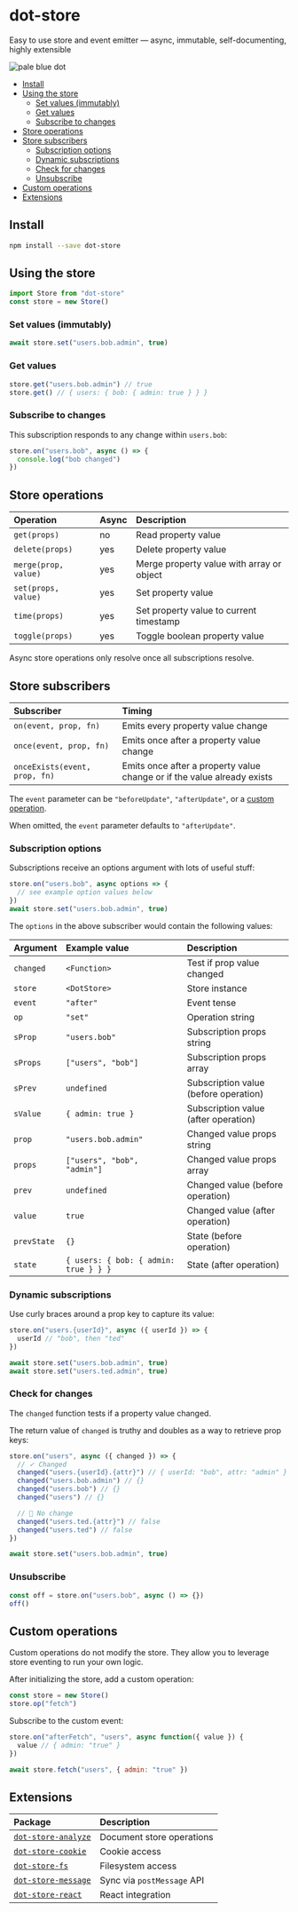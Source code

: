 # dot-store

Easy to use store and event emitter — async, immutable, self-documenting, highly extensible

![pale blue dot](https://qph.fs.quoracdn.net/main-qimg-347d2c178e6bf511ee5b91e8276c79fa)

<!-- START doctoc generated TOC please keep comment here to allow auto update -->
<!-- DON'T EDIT THIS SECTION, INSTEAD RE-RUN doctoc TO UPDATE -->

- [Install](#install)
- [Using the store](#using-the-store)
  - [Set values (immutably)](#set-values-immutably)
  - [Get values](#get-values)
  - [Subscribe to changes](#subscribe-to-changes)
- [Store operations](#store-operations)
- [Store subscribers](#store-subscribers)
  - [Subscription options](#subscription-options)
  - [Dynamic subscriptions](#dynamic-subscriptions)
  - [Check for changes](#check-for-changes)
  - [Unsubscribe](#unsubscribe)
- [Custom operations](#custom-operations)
- [Extensions](#extensions)

<!-- END doctoc generated TOC please keep comment here to allow auto update -->

## Install

```bash
npm install --save dot-store
```

## Using the store

```js
import Store from "dot-store"
const store = new Store()
```

### Set values (immutably)

```js
await store.set("users.bob.admin", true)
```

### Get values

```js
store.get("users.bob.admin") // true
store.get() // { users: { bob: { admin: true } } }
```

### Subscribe to changes

This subscription responds to any change within `users.bob`:

```js
store.on("users.bob", async () => {
  console.log("bob changed")
})
```

## Store operations

| Operation            | Async | Description                               |
| :------------------- | :---- | :---------------------------------------- |
| `get(props)`         | no    | Read property value                       |
| `delete(props)`      | yes   | Delete property value                     |
| `merge(prop, value)` | yes   | Merge property value with array or object |
| `set(props, value)`  | yes   | Set property value                        |
| `time(props)`        | yes   | Set property value to current timestamp   |
| `toggle(props)`      | yes   | Toggle boolean property value             |

Async store operations only resolve once all subscriptions resolve.

## Store subscribers

| Subscriber                    | Timing                                                                  |
| :---------------------------- | :---------------------------------------------------------------------- |
| `on(event, prop, fn)`         | Emits every property value change                                       |
| `once(event, prop, fn)`       | Emits once after a property value change                                |
| `onceExists(event, prop, fn)` | Emits once after a property value change or if the value already exists |

The `event` parameter can be `"beforeUpdate"`, `"afterUpdate"`, or a [custom operation](#custom-operations).

When omitted, the `event` parameter defaults to `"afterUpdate"`.

### Subscription options

Subscriptions receive an options argument with lots of useful stuff:

```js
store.on("users.bob", async options => {
  // see example option values below
})
await store.set("users.bob.admin", true)
```

The `options` in the above subscriber would contain the following values:

| Argument    | Example value                         | Description                           |
| :---------- | :------------------------------------ | :------------------------------------ |
| `changed`   | `<Function>`                          | Test if prop value changed            |
| `store`     | `<DotStore>`                          | Store instance                        |
| `event`     | `"after"`                             | Event tense                           |
| `op`        | `"set"`                               | Operation string                      |
| `sProp`     | `"users.bob"`                         | Subscription props string             |
| `sProps`    | `["users", "bob"]`                    | Subscription props array              |
| `sPrev`     | `undefined`                           | Subscription value (before operation) |
| `sValue`    | `{ admin: true }`                     | Subscription value (after operation)  |
| `prop`      | `"users.bob.admin"`                   | Changed value props string            |
| `props`     | `["users", "bob", "admin"]`           | Changed value props array             |
| `prev`      | `undefined`                           | Changed value (before operation)      |
| `value`     | `true`                                | Changed value (after operation)       |
| `prevState` | `{}`                                  | State (before operation)              |
| `state`     | `{ users: { bob: { admin: true } } }` | State (after operation)               |

### Dynamic subscriptions

Use curly braces around a prop key to capture its value:

```js
store.on("users.{userId}", async ({ userId }) => {
  userId // "bob", then "ted"
})

await store.set("users.bob.admin", true)
await store.set("users.ted.admin", true)
```

### Check for changes

The `changed` function tests if a property value changed.

The return value of `changed` is truthy and doubles as a way to retrieve prop keys:

```js
store.on("users", async ({ changed }) => {
  // ✓ Changed
  changed("users.{userId}.{attr}") // { userId: "bob", attr: "admin" }
  changed("users.bob.admin") // {}
  changed("users.bob") // {}
  changed("users") // {}

  // ⃠ No change
  changed("users.ted.{attr}") // false
  changed("users.ted") // false
})

await store.set("users.bob.admin", true)
```

### Unsubscribe

```js
const off = store.on("users.bob", async () => {})
off()
```

## Custom operations

Custom operations do not modify the store. They allow you to leverage store eventing to run your own logic.

After initializing the store, add a custom operation:

```js
const store = new Store()
store.op("fetch")
```

Subscribe to the custom event:

```js
store.on("afterFetch", "users", async function({ value }) {
  value // { admin: "true" }
})

await store.fetch("users", { admin: "true" })
```

## Extensions

| Package                                                                                                 | Description                |
| :------------------------------------------------------------------------------------------------------ | :------------------------- |
| [`dot-store-analyze`](https://github.com/invrs/dot-store/tree/master/packages/dot-store-analyze#readme) | Document store operations  |
| [`dot-store-cookie`](https://github.com/invrs/dot-store/tree/master/packages/dot-store-cookie#readme)   | Cookie access              |
| [`dot-store-fs`](https://github.com/invrs/dot-store/tree/master/packages/dot-store-fs#readme)           | Filesystem access          |
| [`dot-store-message`](https://github.com/invrs/dot-store/tree/master/packages/dot-store-message#readme) | Sync via `postMessage` API |
| [`dot-store-react`](https://github.com/invrs/dot-store/tree/master/packages/dot-store-react#readme)     | React integration          |
